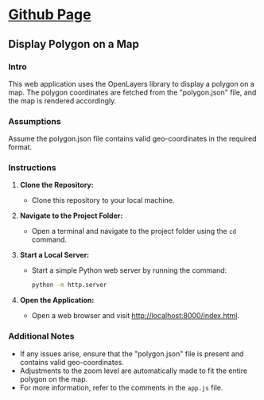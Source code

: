 # [Github Page](https://thecyberflash.github.io/stjag-skai-labs-python/)

## Display Polygon on a Map

### Intro

This web application uses the OpenLayers library to display a polygon on a map. The polygon coordinates are fetched from the "polygon.json" file, and the map is rendered accordingly.

### Assumptions

Assume the polygon.json file contains valid geo-coordinates in the required format.

### Instructions

1. **Clone the Repository:**

   - Clone this repository to your local machine.

2. **Navigate to the Project Folder:**

   - Open a terminal and navigate to the project folder using the `cd` command.

3. **Start a Local Server:**

   - Start a simple Python web server by running the command:
     ```bash
     python -m http.server
     ```

4. **Open the Application:**
   - Open a web browser and visit [http://localhost:8000/index.html](http://localhost:8000/index.html).

### Additional Notes

- If any issues arise, ensure that the "polygon.json" file is present and contains valid geo-coordinates.
- Adjustments to the zoom level are automatically made to fit the entire polygon on the map.
- For more information, refer to the comments in the `app.js` file.

